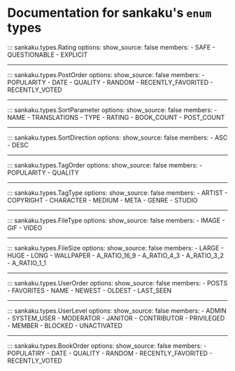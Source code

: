 # Documentation for sankaku's `enum` types

::: sankaku.types.Rating
    options:
      show_source: false
      members:
        - SAFE
        - QUESTIONABLE
        - EXPLICIT

---

::: sankaku.types.PostOrder
    options:
      show_source: false
      members:
        - POPULARITY
        - DATE
        - QUALITY
        - RANDOM
        - RECENTLY_FAVORITED
        - RECENTLY_VOTED

---

::: sankaku.types.SortParameter
    options:
      show_source: false
      members:
        - NAME
        - TRANSLATIONS
        - TYPE
        - RATING
        - BOOK_COUNT
        - POST_COUNT

---

::: sankaku.types.SortDirection
    options:
      show_source: false
      members:
        - ASC
        - DESC

---

::: sankaku.types.TagOrder
    options:
      show_source: false
      members:
        - POPULARITY
        - QUALITY

---

::: sankaku.types.TagType
    options:
      show_source: false
      members:
        - ARTIST
        - COPYRIGHT
        - CHARACTER
        - MEDIUM
        - META
        - GENRE
        - STUDIO

---

::: sankaku.types.FileType
    options:
      show_source: false
      members:
        - IMAGE
        - GIF
        - VIDEO

---

::: sankaku.types.FileSize
    options:
      show_source: false
      members:
        - LARGE
        - HUGE
        - LONG
        - WALLPAPER
        - A_RATIO_16_9
        - A_RATIO_4_3
        - A_RATIO_3_2
        - A_RATIO_1_1

---

::: sankaku.types.UserOrder
    options:
      show_source: false
      members:
        - POSTS
        - FAVORITES
        - NAME
        - NEWEST
        - OLDEST
        - LAST_SEEN

---

::: sankaku.types.UserLevel
    options:
      show_source: false
      members:
        - ADMIN
        - SYSTEM_USER
        - MODERATOR
        - JANITOR
        - CONTRIBUTOR
        - PRIVILEGED
        - MEMBER
        - BLOCKED
        - UNACTIVATED

---

::: sankaku.types.BookOrder
    options:
      show_source: false
      members:
        - POPULATIRY
        - DATE
        - QUALITY
        - RANDOM
        - RECENTLY_FAVORITED
        - RECENTLY_VOTED